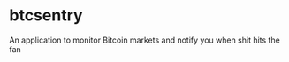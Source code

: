 btcsentry
=========

An application to monitor Bitcoin markets and notify you when shit hits the fan